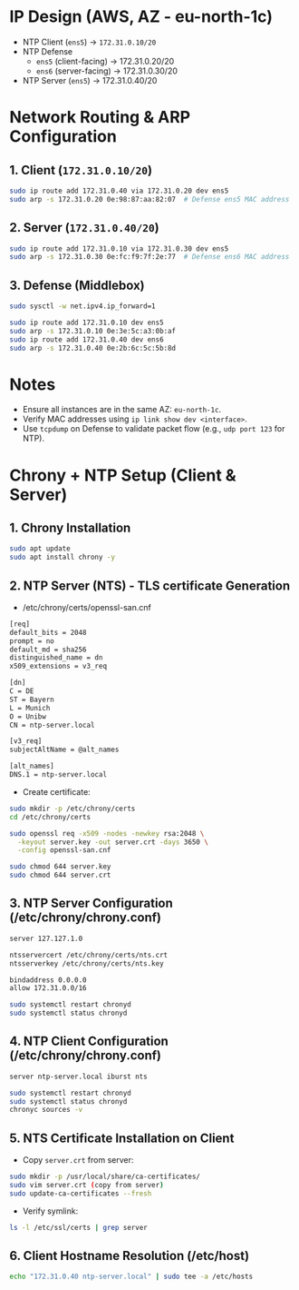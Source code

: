 # IP Design (AWS, AZ - eu-north-1c)

- NTP Client (`ens5`) → `172.31.0.10/20`
- NTP Defense
  - `ens5` (client-facing) → 172.31.0.20/20
  - `ens6` (server-facing) → 172.31.0.30/20
- NTP Server (`ens5`) → 172.31.0.40/20

# Network Routing & ARP Configuration

## 1. Client (`172.31.0.10/20`)
```bash
sudo ip route add 172.31.0.40 via 172.31.0.20 dev ens5
sudo arp -s 172.31.0.20 0e:98:87:aa:82:07  # Defense ens5 MAC address
```

## 2. Server (`172.31.0.40/20`)
```bash
sudo ip route add 172.31.0.10 via 172.31.0.30 dev ens5
sudo arp -s 172.31.0.30 0e:fc:f9:7f:2e:77  # Defense ens6 MAC address
```

## 3. Defense (Middlebox)
```bash
sudo sysctl -w net.ipv4.ip_forward=1
```

```bash
sudo ip route add 172.31.0.10 dev ens5
sudo arp -s 172.31.0.10 0e:3e:5c:a3:0b:af
sudo ip route add 172.31.0.40 dev ens6
sudo arp -s 172.31.0.40 0e:2b:6c:5c:5b:8d
```

# Notes

- Ensure all instances are in the same AZ: `eu-north-1c`.
- Verify MAC addresses using `ip link show dev <interface>`.
- Use `tcpdump` on Defense to validate packet flow (e.g., `udp port 123` for NTP).

# Chrony + NTP Setup (Client & Server)

## 1. Chrony Installation

```bash
sudo apt update
sudo apt install chrony -y
```

## 2. NTP Server (NTS) - TLS certificate Generation

- /etc/chrony/certs/openssl-san.cnf

```bash
[req]
default_bits = 2048
prompt = no
default_md = sha256
distinguished_name = dn
x509_extensions = v3_req

[dn]
C = DE
ST = Bayern
L = Munich
O = Unibw
CN = ntp-server.local

[v3_req]
subjectAltName = @alt_names

[alt_names]
DNS.1 = ntp-server.local
```

- Create certificate:
  
```bash
sudo mkdir -p /etc/chrony/certs
cd /etc/chrony/certs

sudo openssl req -x509 -nodes -newkey rsa:2048 \
  -keyout server.key -out server.crt -days 3650 \
  -config openssl-san.cnf
```

```bash
sudo chmod 644 server.key
sudo chmod 644 server.crt
```

## 3. NTP Server Configuration (/etc/chrony/chrony.conf)

```bash
server 127.127.1.0

ntsservercert /etc/chrony/certs/nts.crt
ntsserverkey /etc/chrony/certs/nts.key

bindaddress 0.0.0.0
allow 172.31.0.0/16
```

```bash
sudo systemctl restart chronyd
sudo systemctl status chronyd
```

## 4. NTP Client Configuration (/etc/chrony/chrony.conf)

```bash
server ntp-server.local iburst nts
```

```bash
sudo systemctl restart chronyd
sudo systemctl status chronyd
chronyc sources -v
```

## 5. NTS Certificate Installation on Client
   
- Copy ```server.crt``` from server:

```bash
sudo mkdir -p /usr/local/share/ca-certificates/
sudo vim server.crt (copy from server)
sudo update-ca-certificates --fresh
```

- Verify symlink:

```bash
ls -l /etc/ssl/certs | grep server
```
  
## 6. Client Hostname Resolution (/etc/host)

```bash
echo "172.31.0.40 ntp-server.local" | sudo tee -a /etc/hosts
```
